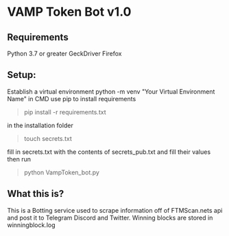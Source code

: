 VAMP Token Bot v1.0
===================
Requirements
------------
Python 3.7 or greater
GeckDriver
Firefox

Setup:
------
Establish a virtual environment
python -m venv "Your Virtual Environment Name"
in CMD use pip to install requirements

>pip install -r requirements.txt

in the installation folder

>touch secrets.txt

fill in secrets.txt with the contents of secrets_pub.txt and fill their values
then run

>python VampToken_bot.py


What this is?
-------------
This is a Botting service used to scrape information off of FTMScan.nets api and post it to Telegram Discord and Twitter.
Winning blocks are stored in winningblock.log

